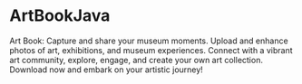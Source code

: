 # ArtBookJava
Art Book: Capture and share your museum moments. Upload and enhance photos of art, exhibitions, and museum experiences. Connect with a vibrant art community, explore, engage, and create your own art collection. Download now and embark on your artistic journey!
